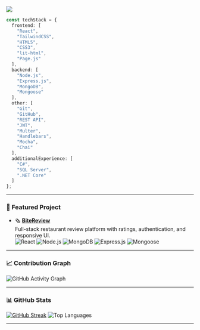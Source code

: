 <div align="left">

<img src="https://readme-typing-svg.demolab.com?font=Fira+Code&weight=500&pause=1000&color=007acc&width=435&lines=Hi%2C+I'm+Vladislav+%F0%9F%91%8B;Full+Stack+JavaScript+Developer;MERN+Stack+%7C+React+%7C+Node.js+%7C+MongoDB" />

```ts
const techStack = {
  frontend: [
    "React",
    "TailwindCSS",
    "HTML5",
    "CSS3",
    "lit-html",
    "Page.js"
  ],
  backend: [
    "Node.js",
    "Express.js",
    "MongoDB",
    "Mongoose"
  ],
  other: [
    "Git",
    "GitHub",
    "REST API",
    "JWT",
    "Multer",
    "Handlebars",
    "Mocha",
    "Chai"
  ],
  additionalExperience: [
    "C#",
    "SQL Server",
    ".NET Core"
  ]
};
```

</div>

---

### 📌 Featured Project

- 🗞 [**BiteReview**](https://github.com/VladislavDim/bite-review)  
  Full-stack restaurant review platform with ratings, authentication, and responsive UI.  
  ![React](https://img.shields.io/badge/React-333333?style=flat-square&logo=react&logoColor=white)
  ![Node.js](https://img.shields.io/badge/Node.js-333333?style=flat-square&logo=nodedotjs&logoColor=white)
  ![MongoDB](https://img.shields.io/badge/MongoDB-333333?style=flat-square&logo=mongodb&logoColor=white)
  ![Express.js](https://img.shields.io/badge/Express.js-333333?style=flat-square&logo=express&logoColor=white)
  ![Mongoose](https://img.shields.io/badge/Mongoose-333333?style=flat-square&logo=mongodb&logoColor=white)

---

### 📈 Contribution Graph

![GitHub Activity Graph](https://github-readme-activity-graph.vercel.app/graph?username=VladislavDim&theme=github-compact&hide_border=true)

---

### 📊 GitHub Stats

[![GitHub Streak](https://github-readme-streak-stats.herokuapp.com?user=VladislavDim&theme=dark&hide_border=true)](https://github.com/VladislavDim)
![Top Languages](https://github-readme-stats.vercel.app/api/top-langs/?username=VladislavDim&layout=compact&theme=github_dark&hide_border=true)

---
